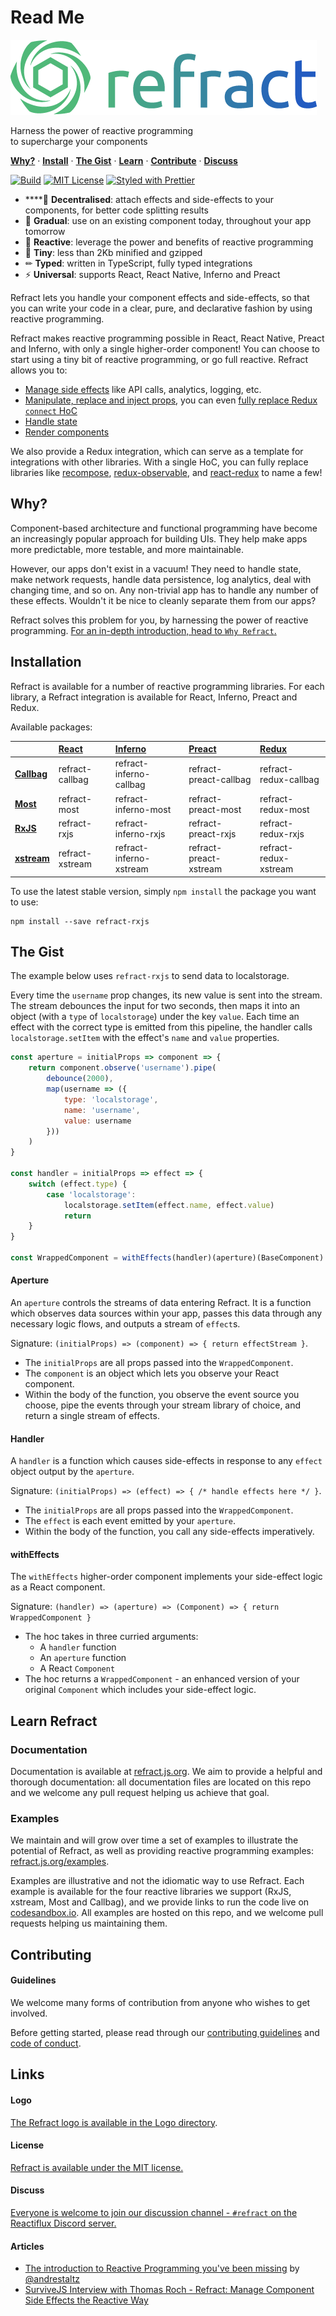 # Read Me

 [![](.gitbook/assets/refract-logo-colour.png)](./)  


 Harness the power of reactive programming  
 to supercharge your components   


 [**Why?**](./#why) · [**Install**](./#installation) · [**The Gist**](./#the-gist) · [**Learn**](./#learn-refract) · [**Contribute**](./#contributing) · [**Discuss**](./#discuss)   


 [![Build](https://travis-ci.org/fanduel-oss/refract.svg)](https://travis-ci.org/fanduel-oss/refract) [![MIT License](https://img.shields.io/badge/License-MIT-blue.svg)](https://opensource.org/licenses/MIT) [![Styled with Prettier](https://img.shields.io/badge/styled_with-prettier-ff69b4.svg)](https://github.com/prettier/prettier)   


* \*\*\*\*🎳 **Decentralised**: attach effects and side-effects to your components, for better code splitting results
* 🌅 **Gradual**: use on an existing component today, throughout your app tomorrow
* 🚀 **Reactive**: leverage the power and benefits of reactive programming
* 💾 **Tiny**: less than 2Kb minified and gzipped
* ✏ **Typed**: written in TypeScript, fully typed integrations
* ⚡ **Universal**: supports React, React Native, Inferno and Preact

Refract lets you handle your component effects and side-effects, so that you can write your code in a clear, pure, and declarative fashion by using reactive programming.

Refract makes reactive programming possible in React, React Native, Preact and Inferno, with only a single higher-order component! You can choose to start using a tiny bit of reactive programming, or go full reactive. Refract allows you to:

* [Manage side effects](https://refract.js.org/usage/getting-started) like API calls, analytics, logging, etc.
* [Manipulate, replace and inject props](https://refract.js.org/usage/pushing-to-props), you can even [fully replace Redux `connect` HoC](https://refract.js.org/recipes/replacing-connect)
* [Handle state](https://refract.js.org/recipes/handling-state)
* [Render components](https://refract.js.org/usage/rendering-components)

We also provide a Redux integration, which can serve as a template for integrations with other libraries. With a single HoC, you can fully replace libraries like [recompose](https://github.com/acdlite/recompose), [redux-observable](https://redux-observable.js.org/), and [react-redux](https://github.com/reduxjs/react-redux) to name a few!

## Why?

Component-based architecture and functional programming have become an increasingly popular approach for building UIs. They help make apps more predictable, more testable, and more maintainable.

However, our apps don't exist in a vacuum! They need to handle state, make network requests, handle data persistence, log analytics, deal with changing time, and so on. Any non-trivial app has to handle any number of these effects. Wouldn't it be nice to cleanly separate them from our apps?

Refract solves this problem for you, by harnessing the power of reactive programming. [For an in-depth introduction, head to `Why Refract`.](https://refract.js.org/introduction/why-refract)

## Installation

Refract is available for a number of reactive programming libraries. For each library, a Refract integration is available for React, Inferno, Preact and Redux.

Available packages:

|  | [React](https://github.com/facebook/react) | [Inferno](https://infernojs.org/) | [Preact](https://preactjs.com/) | [Redux](https://github.com/reduxjs/redux) |
| :--- | :--- | :--- | :--- | :--- |
| [**Callbag**](https://github.com/callbag/callbag) | refract-callbag | refract-inferno-callbag | refract-preact-callbag | refract-redux-callbag |
| [**Most**](https://github.com/cujojs/most) | refract-most | refract-inferno-most | refract-preact-most | refract-redux-most |
| [**RxJS**](https://github.com/reactivex/rxjs) | refract-rxjs | refract-inferno-rxjs | refract-preact-rxjs | refract-redux-rxjs |
| [**xstream**](https://github.com/staltz/xstream) | refract-xstream | refract-inferno-xstream | refract-preact-xstream | refract-redux-xstream |

To use the latest stable version, simply `npm install` the package you want to use:

```text
npm install --save refract-rxjs
```

## The Gist

The example below uses `refract-rxjs` to send data to localstorage.

Every time the `username` prop changes, its new value is sent into the stream. The stream debounces the input for two seconds, then maps it into an object \(with a `type` of `localstorage`\) under the key `value`. Each time an effect with the correct type is emitted from this pipeline, the handler calls `localstorage.setItem` with the effect's `name` and `value` properties.

```javascript
const aperture = initialProps => component => {
    return component.observe('username').pipe(
        debounce(2000),
        map(username => ({
            type: 'localstorage',
            name: 'username',
            value: username
        }))
    )
}

const handler = initialProps => effect => {
    switch (effect.type) {
        case 'localstorage':
            localstorage.setItem(effect.name, effect.value)
            return
    }
}

const WrappedComponent = withEffects(handler)(aperture)(BaseComponent)
```

#### Aperture

An `aperture` controls the streams of data entering Refract. It is a function which observes data sources within your app, passes this data through any necessary logic flows, and outputs a stream of `effect`s.

Signature: `(initialProps) => (component) => { return effectStream }`.

* The `initialProps` are all props passed into the `WrappedComponent`.
* The `component` is an object which lets you observe your React component.
* Within the body of the function, you observe the event source you choose, pipe the events through your stream library of choice, and return a single stream of effects.

#### Handler

A `handler` is a function which causes side-effects in response to any `effect` object output by the `aperture`.

Signature: `(initialProps) => (effect) => { /* handle effects here */ }`.

* The `initialProps` are all props passed into the `WrappedComponent`.
* The `effect` is each event emitted by your `aperture`.
* Within the body of the function, you call any side-effects imperatively.

#### withEffects

The `withEffects` higher-order component implements your side-effect logic as a React component.

Signature: `(handler) => (aperture) => (Component) => { return WrappedComponent }`

* The hoc takes in three curried arguments:
  * A `handler` function
  * An `aperture` function
  * A React `Component`
* The hoc returns a `WrappedComponent` - an enhanced version of your original `Component` which includes your side-effect logic.

## Learn Refract

### Documentation

Documentation is available at [refract.js.org](https://refract.js.org). We aim to provide a helpful and thorough documentation: all documentation files are located on this repo and we welcome any pull request helping us achieve that goal.

### Examples

We maintain and will grow over time a set of examples to illustrate the potential of Refract, as well as providing reactive programming examples: [refract.js.org/examples](https://refract.js.org/examples).

Examples are illustrative and not the idiomatic way to use Refract. Each example is available for the four reactive libraries we support \(RxJS, xstream, Most and Callbag\), and we provide links to run the code live on [codesandbox.io](https://codesandbox.io). All examples are hosted on this repo, and we welcome pull requests helping us maintaining them.

## Contributing

#### Guidelines

We welcome many forms of contribution from anyone who wishes to get involved.

Before getting started, please read through our [contributing guidelines](https://github.com/fanduel-oss/refract/tree/343650a44c86dff9cf6e65c0f308fd1fd8589f23/CONTRIBUTING.md) and [code of conduct](https://github.com/fanduel-oss/refract/tree/343650a44c86dff9cf6e65c0f308fd1fd8589f23/CODE_OF_CONDUCT.md).

## Links

#### Logo

[The Refract logo is available in the Logo directory](https://github.com/fanduel-oss/refract/tree/343650a44c86dff9cf6e65c0f308fd1fd8589f23/logo/README.md).

#### License

[Refract is available under the MIT license.](https://github.com/fanduel-oss/refract/tree/343650a44c86dff9cf6e65c0f308fd1fd8589f23/LICENSE/README.md)

#### Discuss

[Everyone is welcome to join our discussion channel - `#refract` on the Reactiflux Discord server.](https://discord.gg/fqk86GH)

#### Articles

* [The introduction to Reactive Programming you've been missing](https://gist.github.com/staltz/868e7e9bc2a7b8c1f754) by [@andrestaltz](https://twitter.com/andrestaltz)
* [SurviveJS Interview with Thomas Roch - Refract: Manage Component Side Effects the Reactive Way](https://survivejs.com/blog/refract-interview/)

